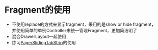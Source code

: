 # Fragment的使用
 - 不使用replace的方式来显示fragment，采用的是show or hide fragment，并使用简单的单例Controller来统一管理Fragment，更加简洁明了
 - 混合DrawerLayout一起使用
 - 练习[PagerSlidingTabStrip](https://github.com/astuetz/PagerSlidingTabStrip)的使用